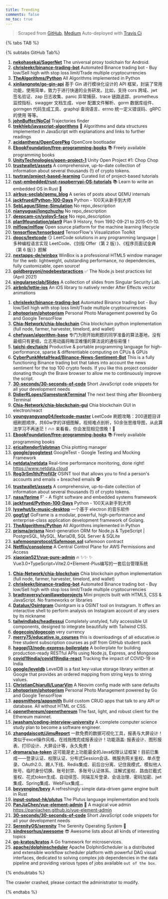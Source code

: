 ```yaml
---
title: Trending
comments: false
no_toc: true
---
```


> Scraped from [GitHub](https://github.com/trending), [Medium](https://medium.com/topic/popular)
Auto-deployed with [Travis Ci](https://travis-ci.org/)

{% tabs TAB %}
<!-- tab GitHub -->
{% subtabs GitHub Tab%}
<!-- tab Daily -->
1. [**nekohasekai/SagerNet**](https://github.com/nekohasekai/SagerNet)
The universal proxy toolchain for Android.
2. [**chrisleekr/binance-trading-bot**](https://github.com/chrisleekr/binance-trading-bot)
Automated Binance trading bot - Buy low/Sell high with stop loss limit/Trade multiple cryptocurrencies
3. [**TheAlgorithms/Python**](https://github.com/TheAlgorithms/Python)
All Algorithms implemented in Python
4. [**xinliangnote/go-gin-api**](https://github.com/xinliangnote/go-gin-api)
基于 Gin 进行模块化设计的 API 框架，封装了常用功能，使用简单，致力于进行快速的业务研发。比如，支持 cors 跨域、jwt 签名验证、zap 日志收集、panic 异常捕获、trace 链路追踪、prometheus 监控指标、swagger 文档生成、viper 配置文件解析、gorm 数据库组件、gormgen 代码生成工具、graphql 查询语言、errno 统一定义错误码、gRPC 的使用 等等。
5. [**johnBuffer/NoCol**](https://github.com/johnBuffer/NoCol)
Trajectories finder
6. [**trekhleb/javascript-algorithms**](https://github.com/trekhleb/javascript-algorithms)
📝 Algorithms and data structures implemented in JavaScript with explanations and links to further readings
7. [**acidanthera/OpenCorePkg**](https://github.com/acidanthera/OpenCorePkg)
OpenCore bootloader
8. [**EbookFoundation/free-programming-books**](https://github.com/EbookFoundation/free-programming-books)
📚 Freely available programming books
9. [**UnityTechnologies/open-project-1**](https://github.com/UnityTechnologies/open-project-1)
Unity Open Project #1: Chop Chop
10. [**trustwallet/assets**](https://github.com/trustwallet/assets)
A comprehensive, up-to-date collection of information about several thousands (!) of crypto tokens.
11. [**tuvtran/project-based-learning**](https://github.com/tuvtran/project-based-learning)
Curated list of project-based tutorials
12. [**rust-embedded/rust-raspberrypi-OS-tutorials**](https://github.com/rust-embedded/rust-raspberrypi-OS-tutorials)
📚 Learn to write an embedded OS in Rust 🦀
13. [**airbus-seclab/qemu_blog**](https://github.com/airbus-seclab/qemu_blog)
A series of posts about QEMU internals
14. [**jackfrued/Python-100-Days**](https://github.com/jackfrued/Python-100-Days)
Python - 100天从新手到大师
15. [**SebLague/Slime-Simulation**](https://github.com/SebLague/Slime-Simulation)
No repo_description
16. [**nianyuguai/longzhuzhu**](https://github.com/nianyuguai/longzhuzhu)
No repo_description
17. [**deepcam-cn/yolov5-face**](https://github.com/deepcam-cn/yolov5-face)
No repo_description
18. [**plan9foundation/plan9**](https://github.com/plan9foundation/plan9)
Plan 9 History, from 1992-09-21 to 2015-01-10.
19. [**mlflow/mlflow**](https://github.com/mlflow/mlflow)
Open source platform for the machine learning lifecycle
20. [**tensorflow/tensorboard**](https://github.com/tensorflow/tensorboard)
TensorFlow's Visualization Toolkit
21. [**doocs/leetcode**](https://github.com/doocs/leetcode)
😏 LeetCode solutions in any programming language | 多种编程语言实现 LeetCode、《剑指 Offer（第 2 版）》、《程序员面试金典（第 6 版）》题解
22. [**nextapps-de/winbox**](https://github.com/nextapps-de/winbox)
WinBox is a professional HTML5 window manager for the web: lightweight, outstanding performance, no dependencies, fully customizable, open source!
23. [**goldbergyoni/nodebestpractices**](https://github.com/goldbergyoni/nodebestpractices)
✅ The Node.js best practices list (April 2021)
24. [**singularseclab/Slides**](https://github.com/singularseclab/Slides)
A collection of slides from Singular Security Lab.
25. [**airbnb/lottie-ios**](https://github.com/airbnb/lottie-ios)
An iOS library to natively render After Effects vector animations
<!-- endtab -->
<!-- tab Weekly -->
1. [**chrisleekr/binance-trading-bot**](https://github.com/chrisleekr/binance-trading-bot)
Automated Binance trading bot - Buy low/Sell high with stop loss limit/Trade multiple cryptocurrencies
2. [**photoprism/photoprism**](https://github.com/photoprism/photoprism)
Personal Photo Management powered by Go and Google TensorFlow
3. [**Chia-Network/chia-blockchain**](https://github.com/Chia-Network/chia-blockchain)
Chia blockchain python implementation (full node, farmer, harvester, timelord, and wallet)
4. [**chefyuan/algorithm-base**](https://github.com/chefyuan/algorithm-base)
专门为刚开始刷题的同学准备的算法基地，没有最细只有更细，立志用动画将晦涩难懂的算法说的通俗易懂！
5. [**taichi-dev/taichi**](https://github.com/taichi-dev/taichi)
Productive & portable programming language for high-performance, sparse & differentiable computing on CPUs & GPUs
6. [**CyberPunkMetalHead/Binance-News-Sentiment-Bot**](https://github.com/CyberPunkMetalHead/Binance-News-Sentiment-Bot)
This is a fully functioning Binance trading bot that takes into account the news sentiment for the top 100 crypto feeds. If you like this project consider donating though the Brave browser to allow me to continuously improve the script.
7. [**30-seconds/30-seconds-of-code**](https://github.com/30-seconds/30-seconds-of-code)
Short JavaScript code snippets for all your development needs
8. [**DidierRLopes/GamestonkTerminal**](https://github.com/DidierRLopes/GamestonkTerminal)
The next best thing after Bloomberg Terminal
9. [**Chia-Network/chia-blockchain-gui**](https://github.com/Chia-Network/chia-blockchain-gui)
Chia blockchain GUI in electron/react
10. [**youngyangyang04/leetcode-master**](https://github.com/youngyangyang04/leetcode-master)
LeetCode 刷题攻略：200道题目详细刷题顺序，共60w字的详细图解，视频难点剖析，50余张思维导图，从此算法学习不再迷茫！🔥🔥 来看看，你会发现相见恨晚！🚀
11. [**EbookFoundation/free-programming-books**](https://github.com/EbookFoundation/free-programming-books)
📚 Freely available programming books
12. [**ericaltendorf/plotman**](https://github.com/ericaltendorf/plotman)
Chia plotting manager
13. [**google/googletest**](https://github.com/google/googletest)
GoogleTest - Google Testing and Mocking Framework
14. [**netdata/netdata**](https://github.com/netdata/netdata)
Real-time performance monitoring, done right! https://www.netdata.cloud
15. [**Rog3rSm1th/Profil3r**](https://github.com/Rog3rSm1th/Profil3r)
OSINT tool that allows you to find a person's accounts and emails + breached emails 🕵️
16. [**trustwallet/assets**](https://github.com/trustwallet/assets)
A comprehensive, up-to-date collection of information about several thousands (!) of crypto tokens.
17. [**nasa/fprime**](https://github.com/nasa/fprime)
F' - A flight software and embedded systems framework
18. [**jackfrued/Python-100-Days**](https://github.com/jackfrued/Python-100-Days)
Python - 100天从新手到大师
19. [**lyswhut/lx-music-desktop**](https://github.com/lyswhut/lx-music-desktop)
一个基于 electron 的音乐软件
20. [**gogf/gf**](https://github.com/gogf/gf)
GoFrame is a modular, powerful, high-performance and enterprise-class application development framework of Golang.
21. [**TheAlgorithms/Python**](https://github.com/TheAlgorithms/Python)
All Algorithms implemented in Python
22. [**prisma/prisma**](https://github.com/prisma/prisma)
Next-generation ORM for Node.js & TypeScript | PostgreSQL, MySQL, MariaDB, SQL Server & SQLite
23. [**safemoonprotocol/Safemoon.sol**](https://github.com/safemoonprotocol/Safemoon.sol)
safemoon contract
24. [**Netflix/consoleme**](https://github.com/Netflix/consoleme)
A Central Control Plane for AWS Permissions and Access
25. [**xiaoxian521/vue-pure-admin**](https://github.com/xiaoxian521/vue-pure-admin)
🔥 ✨✨ ✨ Vue3.0+TypeScript+Vite2.0+Element-Plus编写的一套后台管理系统
<!-- endtab -->
<!-- tab Monthly -->
1. [**Chia-Network/chia-blockchain**](https://github.com/Chia-Network/chia-blockchain)
Chia blockchain python implementation (full node, farmer, harvester, timelord, and wallet)
2. [**chrisleekr/binance-trading-bot**](https://github.com/chrisleekr/binance-trading-bot)
Automated Binance trading bot - Buy low/Sell high with stop loss limit/Trade multiple cryptocurrencies
3. [**bradtraversy/vanillawebprojects**](https://github.com/bradtraversy/vanillawebprojects)
Mini projects built with HTML5, CSS & JavaScript. No frameworks or libraries
4. [**Datalux/Osintgram**](https://github.com/Datalux/Osintgram)
Osintgram is a OSINT tool on Instagram. It offers an interactive shell to perform analysis on Instagram account of any users by its nickname
5. [**tailwindlabs/headlessui**](https://github.com/tailwindlabs/headlessui)
Completely unstyled, fully accessible UI components, designed to integrate beautifully with Tailwind CSS.
6. [**dogecoin/dogecoin**](https://github.com/dogecoin/dogecoin)
very currency
7. [**merry75/educative.io_courses**](https://github.com/merry75/educative.io_courses)
this is downloadings of all educative.io free student subscription courses as pdf from GitHub student pack
8. [**hagopj13/node-express-boilerplate**](https://github.com/hagopj13/node-express-boilerplate)
A boilerplate for building production-ready RESTful APIs using Node.js, Express, and Mongoose
9. [**covid19india/covid19india-react**](https://github.com/covid19india/covid19india-react)
Tracking the impact of COVID-19 in India
10. [**google/leveldb**](https://github.com/google/leveldb)
LevelDB is a fast key-value storage library written at Google that provides an ordered mapping from string keys to string values.
11. [**ChristianChiarulli/LunarVim**](https://github.com/ChristianChiarulli/LunarVim)
A Neovim config made with sane defaults
12. [**photoprism/photoprism**](https://github.com/photoprism/photoprism)
Personal Photo Management powered by Go and Google TensorFlow
13. [**appsmithorg/appsmith**](https://github.com/appsmithorg/appsmith)
Build custom CRUD apps that talk to any API or database. All without HTML or CSS.
14. [**openethereum/openethereum**](https://github.com/openethereum/openethereum)
The fast, light, and robust client for the Ethereum mainnet.
15. [**jwasham/coding-interview-university**](https://github.com/jwasham/coding-interview-university)
A complete computer science study plan to become a software engineer.
16. [**zhangdaiscott/JimuReport**](https://github.com/zhangdaiscott/JimuReport)
一款免费的数据可视化工具，报表与大屏设计！类似于excel操作风格，在线拖拽完成报表设计！功能涵盖: 报表设计、图形报表、打印设计、大屏设计等，永久免费！
17. [**dromara/sa-token**](https://github.com/dromara/sa-token)
这可能是史上功能最全的Java权限认证框架！目前已集成——登录认证、权限认证、分布式Session会话、微服务网关鉴权、单点登录、OAuth2.0、踢人下线、Redis集成、前后台分离、记住我模式、模拟他人账号、临时身份切换、账号封禁、多账号认证体系、注解式鉴权、路由拦截式鉴权、花式token生成、自动续签、同端互斥登录、会话治理、密码加密、jwt集成、Spring集成、WebFlux集成...
18. [**bevyengine/bevy**](https://github.com/bevyengine/bevy)
A refreshingly simple data-driven game engine built in Rust
19. [**input-output-hk/plutus**](https://github.com/input-output-hk/plutus)
The Plutus language implementation and tools
20. [**PanJiaChen/vue-element-admin**](https://github.com/PanJiaChen/vue-element-admin)
🎉 A magical vue admin https://panjiachen.github.io/vue-element-admin
21. [**30-seconds/30-seconds-of-code**](https://github.com/30-seconds/30-seconds-of-code)
Short JavaScript code snippets for all your development needs
22. [**SerenityOS/serenity**](https://github.com/SerenityOS/serenity)
The Serenity Operating System 🐞
23. [**sindresorhus/awesome**](https://github.com/sindresorhus/awesome)
😎 Awesome lists about all kinds of interesting topics
24. [**go-kratos/kratos**](https://github.com/go-kratos/kratos)
A Go framework for microservices.
25. [**apache/dolphinscheduler**](https://github.com/apache/dolphinscheduler)
Apache DolphinScheduler is a distributed and extensible workflow scheduler platform with powerful DAG visual interfaces, dedicated to solving complex job dependencies in the data pipeline and providing various types of jobs available `out of the box`.
<!-- endtab -->
{% endsubtabs %}
<!-- endtab -->
<!-- tab Medium -->
The crawler crashed, please contact the administrator to modify.
<!-- endtab -->
{% endtabs %}
